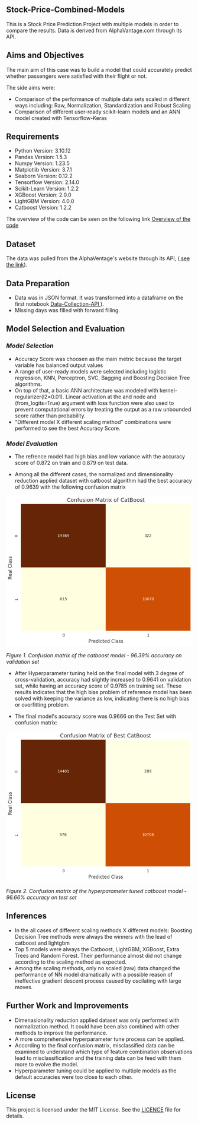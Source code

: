 ## Stock-Price-Combined-Models
This is a Stock Price Prediction Project with multiple models in order to compare the results. Data is derived from AlphaVantage.com through its API.

## Aims and Objectives

The main aim of this case was to build a model that could accurately predict whether passengers were satisfied with their flight or not.

The side aims were:

- Comparison of the performance of multiple data sets scaled in different ways including: Raw, Normalization, Standardization and Robust Scaling
- Comparison of different user-ready scikit-learn models and an ANN model created with Tensorflow-Keras

## Requirements

- Python Version: 3.10.12
- Pandas Version: 1.5.3
- Numpy Version: 1.23.5
- Matplotlib Version: 3.7.1
- Seaborn Version: 0.12.2
- Tensorflow Version: 2.14.0
- Scikit-Learn Version: 1.2.2
- XGBoost Version: 2.0.0
- LightGBM Version: 4.0.0
- Catboost Version: 1.2.2

The overview of the code can be seen on the following link <a href="https://github.com/BerkaySarpkaya/Stock-Price-Combined-Models/blob/main/WBS%20of%20Model%20File.txt"> Overview of the code</a>
## Dataset

The data was pulled from the AlphaVentage's website through its API, (<a href="https://www.alphavantage.co/documentation/"> see the link</a>).

## Data Preparation

- Data was in JSON format. It was transformed into a dataframe on the first notebook <a href="https://github.com/BerkaySarpkaya/Stock-Price-Combined-Models/blob/main/Data-Collection-API.ipynb"> Data-Collection-API </a>).
- Missing days was filled with forward filling.

## Model Selection and Evaluation

### _Model Selection_

- Accuracy Score was choosen as the main metric because the target variable has balanced output values
- A range of user-ready models were selected including logistic regression, KNN, Perceptron, SVC, Bagging and Boosting Decision Tree algorithms.
- On top of that, a basic ANN architecture was modeled with kernel-regularizer(l2=0.01). Linear activation at the and node and (from_logits=True) argument with loss function were also used to prevent computational errors by treating the output as a raw unbounded score rather than probability.
- "Different model X different scaling method" combinations were performed to see the best Accuracy Score.

### _Model Evaluation_

- The refrence model had high bias and low variance with the accuracy score of 0.872 on train and 0.879 on test data.

- Among all the different cases, the normalized and dimensionality reduction applied dataset with catboost algorithm had the best accuracy of 0.9639 with the following confusion matrix

<img src="https://github.com/BerkaySarpkaya/Classification-Prediction/blob/main/Images/Confusion-Matrix-DR-Normalized-Catboost.PNG" alt="Figure 1">

<em>Figure 1. Confusion matrix of the catboost model - 96.39% accuracy on validation set</em>

- After Hyperparameter tuning held on the final model with 3 degree of cross-validation, accuracy had slightly increased to 0.9641 on validation set, while having an accuracy score of 0.9785 on training set. These results indicates that the high bias problem of reference model has been solved with keeping the variance as low, indicating there is no high bias or overfitting problem.

- The final model's accuracy score was 0.9666 on the Test Set with confusion matrix:

<img src="https://github.com/BerkaySarpkaya/Classification-Prediction/blob/main/Images/Best%20Catboost-Test%20Set.PNG" alt="Figure 2">

<em>Figure 2. Confusion matrix of the hyperparameter tuned catboost model - 96.66% accuracy on test set</em>

## Inferences

- In the all cases of different scaling methods X different models: Boosting Decision Tree methods were always the winners with the lead of catboost and lightgbm
- Top 5 models were always the Catboost, LightGBM, XGBoost, Extra Trees and Random Forest. Their performance almost did not change according to the scaling method as expected.
- Among the scaling methods, only no scaled (raw) data changed the performance of NN model dramatically with a possible reason of ineffective gradient descent process caused by oscilating with large moves. 

## Further Work and Improvements

- Dimenasionality reduction applied dataset was only performed with normalization method. It could have been also combined with other methods to improve the performance.
- A more comprehensive hyperparameter tune process can be applied.
- According to the final confusion matrix, misclassified data can be examined to understand which type of feature combination observations lead to misclassification and the training data can be feed with them more to evolve the model.
- Hyperparameter tuning could be applied to multiple models as the default accuracies were too close to each other.

## License

This project is licensed under the MIT License. See the <a href="https://github.com/BerkaySarpkaya/Stock-Price-Combined-Models/blob/main/LICENSE"> LICENCE</a> file for details.

